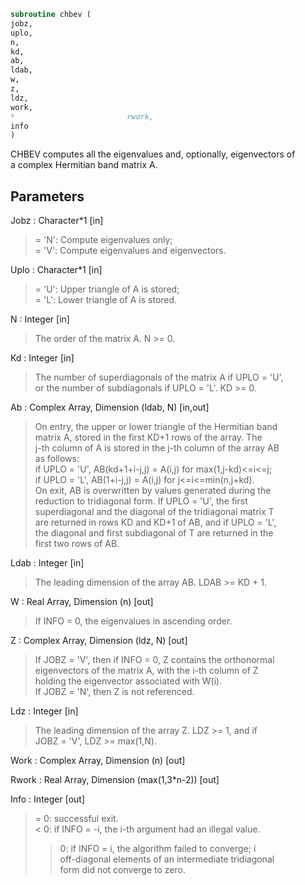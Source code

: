 ```fortran  
subroutine chbev (  
jobz,  
uplo,  
n,  
kd,  
ab,  
ldab,  
w,  
z,  
ldz,  
work,  
*                         rwork,  
info  
)  
```  
  
CHBEV computes all the eigenvalues and, optionally, eigenvectors of  
a complex Hermitian band matrix A.  
  
## Parameters  
Jobz : Character*1 [in]  
> = 'N':  Compute eigenvalues only;  
> = 'V':  Compute eigenvalues and eigenvectors.  
  
Uplo : Character*1 [in]  
> = 'U':  Upper triangle of A is stored;  
> = 'L':  Lower triangle of A is stored.  
  
N : Integer [in]  
> The order of the matrix A.  N >= 0.  
  
Kd : Integer [in]  
> The number of superdiagonals of the matrix A if UPLO = 'U',  
> or the number of subdiagonals if UPLO = 'L'.  KD >= 0.  
  
Ab : Complex Array, Dimension (ldab, N) [in,out]  
> On entry, the upper or lower triangle of the Hermitian band  
> matrix A, stored in the first KD+1 rows of the array.  The  
> j-th column of A is stored in the j-th column of the array AB  
> as follows:  
> if UPLO = 'U', AB(kd+1+i-j,j) = A(i,j) for max(1,j-kd)<=i<=j;  
> if UPLO = 'L', AB(1+i-j,j)    = A(i,j) for j<=i<=min(n,j+kd).  
> On exit, AB is overwritten by values generated during the  
> reduction to tridiagonal form.  If UPLO = 'U', the first  
> superdiagonal and the diagonal of the tridiagonal matrix T  
> are returned in rows KD and KD+1 of AB, and if UPLO = 'L',  
> the diagonal and first subdiagonal of T are returned in the  
> first two rows of AB.  
  
Ldab : Integer [in]  
> The leading dimension of the array AB.  LDAB >= KD + 1.  
  
W : Real Array, Dimension (n) [out]  
> If INFO = 0, the eigenvalues in ascending order.  
  
Z : Complex Array, Dimension (ldz, N) [out]  
> If JOBZ = 'V', then if INFO = 0, Z contains the orthonormal  
> eigenvectors of the matrix A, with the i-th column of Z  
> holding the eigenvector associated with W(i).  
> If JOBZ = 'N', then Z is not referenced.  
  
Ldz : Integer [in]  
> The leading dimension of the array Z.  LDZ >= 1, and if  
> JOBZ = 'V', LDZ >= max(1,N).  
  
Work : Complex Array, Dimension (n) [out]  
  
Rwork : Real Array, Dimension (max(1,3*n-2)) [out]  
  
Info : Integer [out]  
> = 0:  successful exit.  
> < 0:  if INFO = -i, the i-th argument had an illegal value.  
> > 0:  if INFO = i, the algorithm failed to converge; i  
> off-diagonal elements of an intermediate tridiagonal  
> form did not converge to zero.  
  
